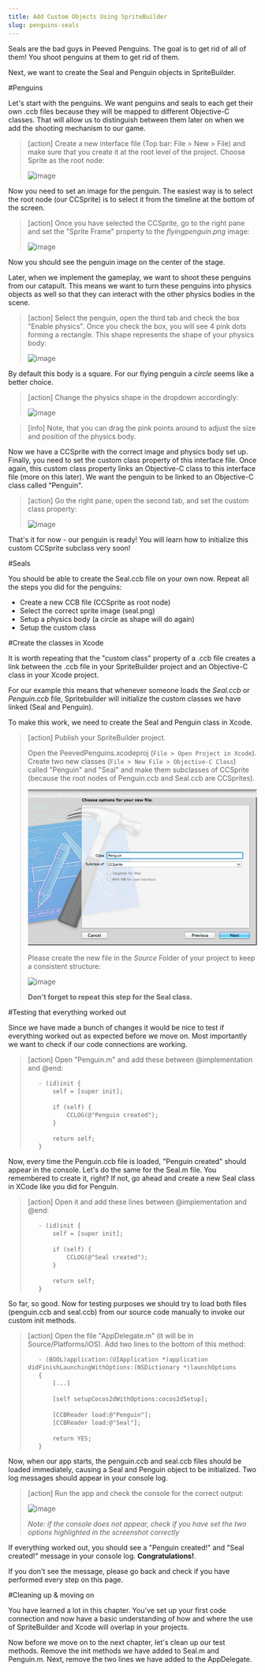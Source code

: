 ```yaml
---
title: Add Custom Objects Using SpriteBuilder
slug: penguins-seals
---
```


Seals are the bad guys in Peeved Penguins. The goal is to get rid of all of them! You shoot penguins at them to get rid of them.

Next, we want to create the Seal and Penguin objects in SpriteBuilder.

#Penguins

Let's start with the penguins. We want penguins and seals to each get their own .ccb files because they will be mapped to different Objective-C classes. That will allow us to distinguish between them later on when we add the shooting mechanism to our game.

> [action]
> Create a new interface file (Top bar: File > New > File) and make sure that you create it at the root level of the project. Choose Sprite as the root node:
>
> ![image](https://s3.amazonaws.com/mgwu-misc/Spritebuilder+Tutorial/Spritebuilder_Penguin.png)

Now you need to set an image for the penguin. The easiest way is to select the root node (our CCSprite) is to select it from the timeline at the bottom of the screen. 

> [action]
> Once you have selected the CCSprite, go to the right pane and set the "Sprite Frame" property to the *flyingpenguin.png* image:
>
> ![image](https://s3.amazonaws.com/mgwu-misc/Spritebuilder+Tutorial/Spritebuilder_SetSpriteFrame.png)

Now you should see the penguin image on the center of the stage.

Later, when we implement the gameplay, we want to shoot these penguins from our catapult. This means we want to turn these penguins into physics objects as well so that they can interact with the other physics bodies in the scene.

> [action]
> Select the penguin, open the third tab and check the box "Enable physics". Once you check the box, you will see 4 pink dots forming a rectangle. This shape represents the shape of your physics body:
>
> ![image](https://s3.amazonaws.com/mgwu-misc/Spritebuilder+Tutorial/Spritebuilder_enablePhysics.png)

By default this body is a square. For our flying penguin a *circle* seems like a better choice.

> [action] Change the physics shape in the dropdown accordingly:
>
> ![image](https://s3.amazonaws.com/mgwu-misc/Spritebuilder+Tutorial/Spritebuilder_changePhysicsBody.png)

<!-- Make School -->

> [info]
> Note, that you can drag the pink points around to adjust the size and position of the physics body.

Now we have a CCSprite with the correct image and physics body set up. Finally, you need to set the custom class property of this interface file. Once again, this custom class property links an Objective-C class to this interface file (more on this later). We want the penguin to be linked to an Objective-C class called "Penguin".

> [action]
> Go the right pane, open the second tab, and set the custom class property:
>
> ![image](https://s3.amazonaws.com/mgwu-misc/Spritebuilder+Tutorial/Spritebuilder_CustomClass.png)

That's it for now - our penguin is ready! You will learn how to initialize this custom CCSprite subclass very soon!

#Seals

You should be able to create the Seal.ccb file on your own now. Repeat all the steps you did for the penguins:

- Create a new CCB file (CCSprite as root node)
- Select the correct sprite image (seal.png)
- Setup a physics body (a circle as shape will do again)
- Setup the custom class

#Create the classes in Xcode

It is worth repeating that the "custom class" property of a .ccb file creates a link between the .ccb file in your SpriteBuilder project and an Objective-C class in your Xcode project.

For our example this means that whenever someone loads the *Seal.ccb* or *Penguin.ccb* file, Spritebuilder will initialize the custom classes we have linked (Seal and Penguin).

To make this work, we need to create the Seal and Penguin class in Xcode.

> [action]
> Publish your SpriteBuilder project.
>
> Open the PeevedPenguins.xcodeproj (`File > Open Project in Xcode`). Create two new classes (`File > New File > Objective-C Class`) called "Penguin" and "Seal" and make them subclasses of CCSprite (because the root nodes of Penguin.ccb and Seal.ccb are CCSprites).
>
> ![Penguin in XCode](./1-Spritebuilder_Penguin_Xcode.png "Penguin in XCode")
>
> Please create the new file in the *Source* Folder of your project to keep a consistent structure:
>
> ![image](https://s3.amazonaws.com/mgwu-misc/Spritebuilder+Tutorial/Spritebuilder_Classes_Folder_Location.png)
>
> **Don't forget to repeat this step for the Seal class.**

#Testing that everything worked out

Since we have made a bunch of changes it would be nice to test if everything worked out as expected before we move on. Most importantly we want to check if our code connections are working.

> [action]
> Open "Penguin.m" and add these between @implementation and @end:
>
>        - (id)init {
>            self = [super init];
>
>            if (self) {
>                CCLOG(@"Penguin created");
>            }
>
>            return self;
>        }

Now, every time the Penguin.ccb file is loaded, "Penguin created" should appear in the console. Let's do the same for the Seal.m file. You remembered to create it, right? If not, go ahead and create a new Seal class in XCode like you did for Penguin. 

> [action]
> Open it and add these lines between @implementation and @end:
>
>        - (id)init {
>            self = [super init];
>
>            if (self) {
>                CCLOG(@"Seal created");
>            }
>
>            return self;
>        }

So far, so good. Now for testing purposes we should try to load both files (penguin.ccb and seal.ccb) from our source code manually to invoke our custom init methods.

> [action]
> Open the file "AppDelegate.m" (it will be in Source/Platforms/iOS). Add two lines to the bottom of this method:
>
>        - (BOOL)application:(UIApplication *)application didFinishLaunchingWithOptions:(NSDictionary *)launchOptions
>        {
>            [...]
>
>            [self setupCocos2dWithOptions:cocos2dSetup];
>
>            [CCBReader load:@"Penguin"];
>            [CCBReader load:@"Seal"];
>
>            return YES;
>        }


Now, when our app starts, the penguin.ccb and seal.ccb files should be loaded immediately, causing a Seal and Penguin object to be initialized. Two log messages should appear in your console log. 

> [action]
> Run the app and check the console for the correct output:
>
> ![image](https://s3.amazonaws.com/mgwu-misc/Spritebuilder+Tutorial/Spritebuilder_CodeConnectionTest.png)
>
> *Note: if the console does not appear, check if you have set the two options highlighted in the screenshot correctly*

If everything worked out, you should see a "Penguin created!" and "Seal created!" message in your console log. **Congratulations!**.

If you don't see the message, please go back and check if you have performed every step on this page.

#Cleaning up & moving on

You have learned a lot in this chapter. You've set up your first code connection and now have a basic understanding of how and where the use of SpriteBuilder and Xcode will overlap in your projects.

Now before we move on to the next chapter, let's clean up our test methods. Remove the init methods we have added to Seal.m and Penguin.m. Next, remove the two lines we have added to the AppDelegate.
